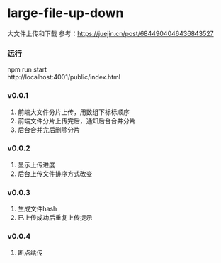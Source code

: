 # large-file-up-down
大文件上传和下载
参考：https://juejin.cn/post/6844904046436843527
### 运行
npm run start  
http://localhost:4001/public/index.html
### v0.0.1
1. 前端大文件分片上传，用数组下标标顺序
2. 前端文件分片上传完后，通知后台合并分片
3. 后台合并完后删除分片
### v0.0.2
1. 显示上传进度
2. 后台上传文件排序方式改变
### v0.0.3
1. 生成文件hash
2. 已上传成功后重复上传提示
### v0.0.4
1. 断点续传

